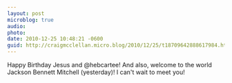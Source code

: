 ```yaml
---
layout: post
microblog: true
audio: 
photo: 
date: 2010-12-25 10:48:21 -0600
guid: http://craigmcclellan.micro.blog/2010/12/25/t18709642888617984.html
---
```

Happy Birthday Jesus and @hebcartee!  And also, welcome to the world Jackson Bennett Mitchell (yesterday)!  I can't wait to meet you!
